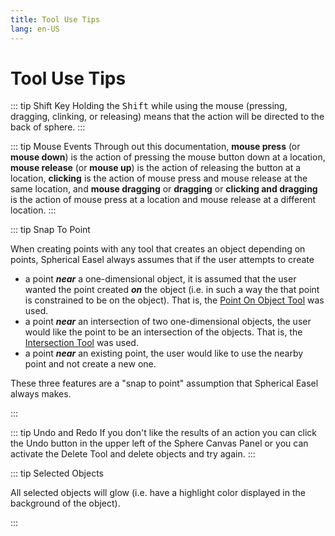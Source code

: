 ```yaml
---
title: Tool Use Tips
lang: en-US
---
```


# Tool Use Tips

::: tip Shift Key
Holding the <kbd>Shift</kbd> while using the mouse (pressing, dragging, clinking, or releasing) means that the action will be directed to the back of sphere.
:::

::: tip Mouse Events
Through out this documentation, **mouse press** (or **mouse down**) is the action of pressing the mouse button down at a location, **mouse release** (or **mouse up**) is the action of releasing the button at a location, **clicking** is the action of mouse press and mouse release at the same location, and **mouse dragging** or **dragging** or **clicking and dragging** is the action of mouse press at a location and mouse release at a different location.
:::

::: tip Snap To Point

When creating points with any tool that creates an object depending on points, Spherical Easel always assumes that if the user attempts to create

- a point _**near**_ a one-dimensional object, it is assumed that the user wanted the point created _**on**_ the object (i.e. in such a way the that point is constrained to be on the object). That is, the [Point On Object Tool](/tools/construction.html#point-on-object) was used.
- a point _**near**_ an intersection of two one-dimensional objects, the user would like the point to be an intersection of the objects. That is, the [Intersection Tool](/tools/construction.html#intersection) was used.
- a point _**near**_ an existing point, the user would like to use the nearby point and not create a new one.

These three features are a "snap to point" assumption that Spherical Easel always makes.

:::

::: tip Undo and Redo
If you don't like the results of an action you can click the Undo button in the upper left of the Sphere Canvas Panel or you can activate the Delete Tool and delete objects and try again.
:::

::: tip Selected Objects

All selected objects will glow (i.e. have a highlight color displayed in the background of the object).

:::
